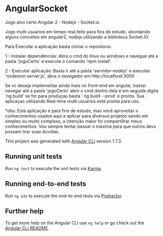 # AngularSocket



Jogo alvo certo Angular 2 - Nodejs - Socket.io

Jogo multi usuarios em tempo real,feito para fins de estudo, abordando alguns conceitos em angular2, nodejs utilizando a biblioteca Socket.IO

Para Executar a aplicação basta clonar o repositorio.

1 - Instalar dependências: Abra o cmd do linux ou windows e navegue até a pasta 'jogoCerto' e execute o comando 'npm install'.

2 - Executar aplicação: Basta ir até a pasta 'servidor-nodejs' e executar 'nodemon server.js', abra o navegador em http://localhost:3000

Se vc deseja implementar ainda mais no front-end em angular, bastar navegar até a pasta 'jogoCerto' abrir o cmd dentro dela e em seguida digita 'ng build' se for para produçao basta ' ng build --prod' e pronto. Sua aplicaçao utilizando Real-time multi usuarios está pronta para uso.

*obs: Está aplicação é para fins de estudo, mas você aproveitar o conhecimentos usados aqui e aplicar para diversos projetos sendo ele simples ou muito complexo, a intenção maior foi compartilhar meus conhecimentos. Vou sempre tentar passar o máxima para que outros devs possam tirar suas duvidas.




This project was generated with [Angular CLI](https://github.com/angular/angular-cli) version 1.7.3.



## Running unit tests

Run `ng test` to execute the unit tests via [Karma](https://karma-runner.github.io).

## Running end-to-end tests

Run `ng e2e` to execute the end-to-end tests via [Protractor](http://www.protractortest.org/).

## Further help

To get more help on the Angular CLI use `ng help` or go check out the [Angular CLI README](https://github.com/angular/angular-cli/blob/master/README.md).
